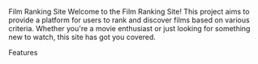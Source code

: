 Film Ranking Site
Welcome to the Film Ranking Site! This project aims to provide a platform for users to rank and discover films based on 
various criteria. Whether you're a movie enthusiast or just looking for something new to watch, this site has got you covered.

Features
